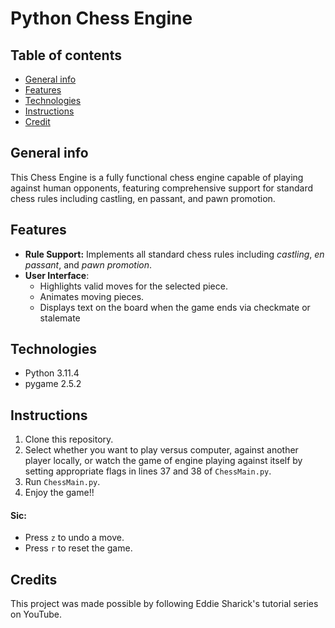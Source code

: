 # Python Chess Engine

## Table of contents
* [General info](#general-info)
* [Features](#features)
* [Technologies](#technologies)
* [Instructions](#instructions)
* [Credit](#credit)

## General info
This Chess Engine is a fully functional chess engine capable of playing against human opponents, featuring comprehensive support for standard chess rules including castling, en passant, and pawn promotion.

## Features

- **Rule Support:** Implements all standard chess rules including *castling*, *en passant*, and *pawn promotion*.
- **User Interface**:
     - Highlights valid moves for the selected piece.
     - Animates moving pieces.
     - Displays text on the board when the game ends via checkmate or stalemate

## Technologies
* Python 3.11.4
* pygame 2.5.2

## Instructions
1. Clone this repository.
2. Select whether you want to play versus computer, against another player locally, or watch the game of engine playing against itself by setting appropriate flags in lines 37 and 38 of `ChessMain.py`.
3. Run `ChessMain.py`.
4. Enjoy the game!!

#### Sic:
* Press `z` to undo a move.
* Press `r` to reset the game.

## Credits
This project was made possible by following Eddie Sharick's tutorial series on YouTube.
